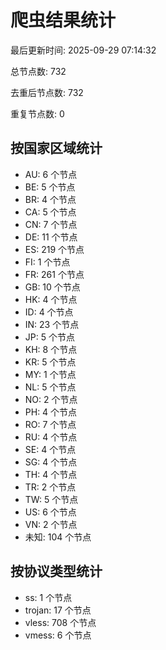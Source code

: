 # 爬虫结果统计

最后更新时间: 2025-09-29 07:14:32

总节点数: 732

去重后节点数: 732

重复节点数: 0

## 按国家区域统计

- AU: 6 个节点
- BE: 5 个节点
- BR: 4 个节点
- CA: 5 个节点
- CN: 7 个节点
- DE: 11 个节点
- ES: 219 个节点
- FI: 1 个节点
- FR: 261 个节点
- GB: 10 个节点
- HK: 4 个节点
- ID: 4 个节点
- IN: 23 个节点
- JP: 5 个节点
- KH: 8 个节点
- KR: 5 个节点
- MY: 1 个节点
- NL: 5 个节点
- NO: 2 个节点
- PH: 4 个节点
- RO: 7 个节点
- RU: 4 个节点
- SE: 4 个节点
- SG: 4 个节点
- TH: 4 个节点
- TR: 2 个节点
- TW: 5 个节点
- US: 6 个节点
- VN: 2 个节点
- 未知: 104 个节点

## 按协议类型统计

- ss: 1 个节点
- trojan: 17 个节点
- vless: 708 个节点
- vmess: 6 个节点
